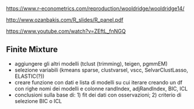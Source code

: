 https://www.r-econometrics.com/reproduction/wooldridge/wooldridge14/

http://www.ozanbakis.com/R_slides/R_panel.pdf

https://www.youtube.com/watch?v=ZEftL_fnNGQ

## Finite Mixture
- aggiungere gli altri modelli (tclust (trimming), teigen, pgmmEM)
- selezione variabili (kmeans sparse, clustvarsel, vscc, SelvarClustLasso, ELASTIC(?))
- creare funzione con dati e lista di modelli su cui iterare creando un df con righe nomi dei modelli e colonne randIndex, adjRandIndex, BIC, ICL
- conclusioni sulla base di: 1) fit dei dati con osservazioni; 2) criterio di selezione BIC o ICL
